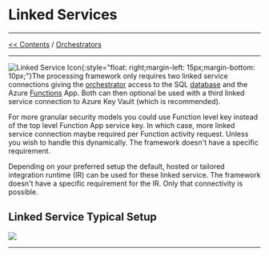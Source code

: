 # Linked Services

___

[<< Contents](/procfwk/contents) / [Orchestrators](/procfwk/orchestrators)

___
![Linked Service Icon](/procfwk/linkedservice.png){:style="float: right;margin-left: 15px;margin-bottom: 10px;"}The processing framework only requires two linked service connections giving the [orchestrator](/procfwk/orchestrators) access to the SQL [database](/procfwk/database) and the Azure [Functions](/procfwk/functions) App. Both can then optional be used with a third linked service connection to Azure Key Vault (which is recommended).

For more granular security models you could use Function level key instead of the top level Function App service key. In which case, more linked service connection maybe required per Function activity request. Unless you wish to handle this dynamically. The framework doesn't have a specific requirement.

Depending on your preferred setup the default, hosted or tailored integration runtime (IR) can be used for these linked service. The framework doesn't have a specific requirement for the IR. Only that connectivity is possible.

## Linked Service Typical Setup

[ ![](/procfwk/linkedservice-connections.png) ](/procfwk/linkedservice-connections.png)

___